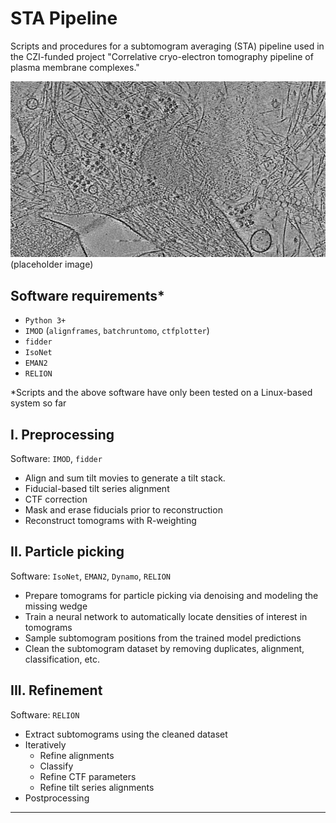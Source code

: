 # STA Pipeline

Scripts and procedures for a subtomogram averaging (STA) pipeline used in the CZI-funded project "Correlative cryo-electron tomography pipeline of plasma membrane complexes."

![tomogram example](images/tomo_image_cropped.png)
(placeholder image)

## Software requirements*

- ``Python 3+``
- ``IMOD`` (``alignframes``, ``batchruntomo``, ``ctfplotter``)
- ``fidder``
- ``IsoNet``
- ``EMAN2``
- ``RELION``

*Scripts and the above software have only been tested on a Linux-based system so far

## I. Preprocessing

Software: ``IMOD``, ``fidder``

- Align and sum tilt movies to generate a tilt stack.
- Fiducial-based tilt series alignment
- CTF correction
- Mask and erase fiducials prior to reconstruction
- Reconstruct tomograms with R-weighting

## II. Particle picking

Software: ``IsoNet``, ``EMAN2``, ``Dynamo``, ``RELION`` 

- Prepare tomograms for particle picking via denoising and modeling the missing wedge
- Train a neural network to automatically locate densities of interest in tomograms
- Sample subtomogram positions from the trained model predictions
- Clean the subtomogram dataset by removing duplicates, alignment, classification, etc.

## III. Refinement

Software: ``RELION``

- Extract subtomograms using the cleaned dataset
- Iteratively
    - Refine alignments
    - Classify
    - Refine CTF parameters
    - Refine tilt series alignments
- Postprocessing

***
<!---
## Installation
Within a particular ecosystem, there may be a common way of installing things, such as using Yarn, NuGet, or Homebrew. However, consider the possibility that whoever is reading your README is a novice and would like more guidance. Listing specific steps helps remove ambiguity and gets people to using your project as quickly as possible. If it only runs in a specific context like a particular programming language version or operating system or has dependencies that have to be installed manually, also add a Requirements subsection.

## Usage
Use examples liberally, and show the expected output if you can. It's helpful to have inline the smallest example of usage that you can demonstrate, while providing links to more sophisticated examples if they are too long to reasonably include in the README.

## Support
Tell people where they can go to for help. It can be any combination of an issue tracker, a chat room, an email address, etc.

## Roadmap
If you have ideas for releases in the future, it is a good idea to list them in the README.

## Contributing
State if you are open to contributions and what your requirements are for accepting them.

For people who want to make changes to your project, it's helpful to have some documentation on how to get started. Perhaps there is a script that they should run or some environment variables that they need to set. Make these steps explicit. These instructions could also be useful to your future self.

You can also document commands to lint the code or run tests. These steps help to ensure high code quality and reduce the likelihood that the changes inadvertently break something. Having instructions for running tests is especially helpful if it requires external setup, such as starting a Selenium server for testing in a browser.

## Authors and acknowledgment
Show your appreciation to those who have contributed to the project.

## License
For open source projects, say how it is licensed.
